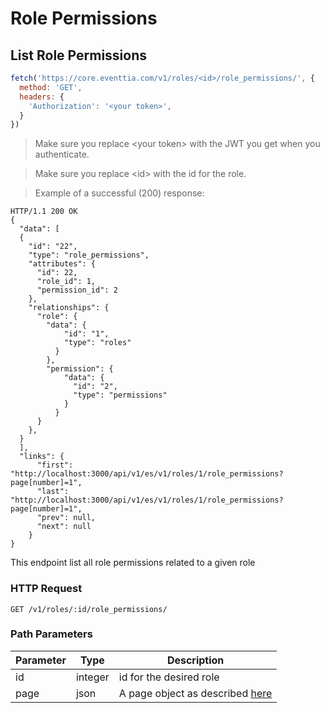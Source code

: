 # Role Permissions
## List Role Permissions

```javascript
fetch('https://core.eventtia.com/v1/roles/<id>/role_permissions/', {
  method: 'GET',
  headers: {
    'Authorization': '<your token>',
  }
})
```
> Make sure you replace &lt;your token&gt; with the JWT you get when you authenticate. 

> Make sure you replace &lt;id&gt; with the id for the role. 

> Example of a successful (200) response:

```http
HTTP/1.1 200 OK
{
  "data": [
  {
    "id": "22",
    "type": "role_permissions",
    "attributes": {
      "id": 22,
      "role_id": 1,
      "permission_id": 2
    },
    "relationships": {
      "role": {
        "data": {
            "id": "1",
            "type": "roles"
          }
        },
        "permission": {
            "data": {
              "id": "2",
              "type": "permissions"
            }
          }
      }
    },
  }
  ],
  "links": {
      "first": "http://localhost:3000/api/v1/es/v1/roles/1/role_permissions?page[number]=1",
      "last": "http://localhost:3000/api/v1/es/v1/roles/1/role_permissions?page[number]=1",
      "prev": null,
      "next": null
    }
}

```
This endpoint list all role permissions related to a given role

### HTTP Request

`GET /v1/roles/:id/role_permissions/`

### Path Parameters

Parameter |  Type   | Description
--------- | ------- | -----------
id | integer | id for the desired role
page | json | A page object as described <a href="#pagination">here</a>
